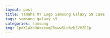 ```yaml
---
layout: post
title: Yamaha MT Logo Samsung Galaxy S9 Case
tags: samsung galaxy s9
categories: samsung
img: 1pdX1aXo0WxxeuqCRuww5Ln6zbZVVZEEp
---
```

